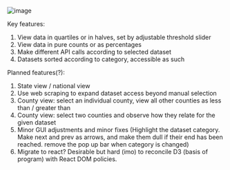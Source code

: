 ![image](https://github.com/aidantambling/censusVisualization/assets/101668617/a0d91cc9-a673-4482-8dd1-4b3b1da003b0)

Key features:
1. View data in quartiles or in halves, set by adjustable threshold slider
2. View data in pure counts or as percentages
3. Make different API calls according to selected dataset
4. Datasets sorted according to category, accessible as such


Planned features(?):
1. State view / national view
2. Use web scraping to expand dataset access beyond manual selection
3. County view: select an individual county, view all other counties as less than / greater than
4. County view: select two counties and observe how they relate for the given dataset
5. Minor GUI adjustments and minor fixes (Highlight the dataset category. Make next and prev as arrows, and make them dull if their end has been reached. remove the pop up bar when category is changed)
6. Migrate to react? Desirable but hard (imo) to reconcile D3 (basis of program) with React DOM policies.

